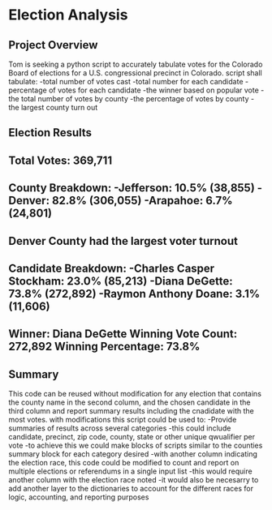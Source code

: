 # Election Analysis

## Project Overview
Tom is seeking a python script to accurately tabulate votes for the Colorado Board of elections for a U.S. congressional precinct in Colorado. 
script shall tabulate:
-total number of votes cast
-total number for each candidate
-percentage of votes for each candidate
-the winner based on popular vote
-the total number of votes by county
-the percentage of votes by county
-the largest county turn out

## Election Results
Total Votes: 369,711
-------------------
County Breakdown:
 -Jefferson: 10.5% (38,855)
 -Denver: 82.8% (306,055)
 -Arapahoe: 6.7% (24,801)
-------------------------
Denver County had the largest voter turnout
-------------------------
Candidate Breakdown:
 -Charles Casper Stockham: 23.0% (85,213)
 -Diana DeGette: 73.8% (272,892)
 -Raymon Anthony Doane: 3.1% (11,606)
-------------------------
Winner: Diana DeGette
Winning Vote Count: 272,892
Winning Percentage: 73.8%
-------------------------

## Summary
This code can be reused without modification for any election that contains the county name in the second column, and the chosen candidate in the third column and report summary results including the cnadidate with the most votes. 
with modifications this script could be used to:
-Provide summaries of results across several categories 
 -this could include candidate, precinct, zip code, county, state or other unique qwualifier per vote
  -to achieve this we could make blocks of scripts similar to the counties summary block for each category desired
-with another column indicating the election race, this code could be modified to count and report on multiple elections or referendums in a single input list
 -this would require another column with the election race noted
 -it would also be necesarry to add another layer to the dictionaries to account for the different races for logic, accounting, and reporting purposes